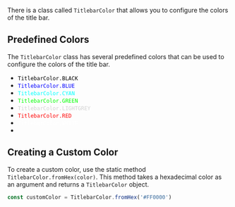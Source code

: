 There is a class called `TitlebarColor` that allows you to configure the colors of the title bar.

## Predefined Colors

The `TitlebarColor` class has several predefined colors that can be used to configure the colors of the title bar.

- <code style="color:#000000">TitlebarColor.BLACK</code>
- <code style="color:#0000FF">TitlebarColor.BLUE</code>
- <code style="color:#00FFFF">TitlebarColor.CYAN</code>
- <code style="color:#00FF00">TitlebarColor.GREEN</code>
- <code style="color:#D3D3D3">TitlebarColor.LIGHTGREY</code>
- <code style="color:#FF0000">TitlebarColor.RED</code>
- <code style="color:#FFFFFF">TitlebarColor.WHITE</code>
- <code style="color:#FFFFFF50">TitlebarColor.TRANSPARENT</code>

## Creating a Custom Color

To create a custom color, use the static method `TitlebarColor.fromHex(color)`. This method takes a hexadecimal color as an argument and returns a `TitlebarColor` object.

```js
const customColor = TitlebarColor.fromHex('#FF0000')
```